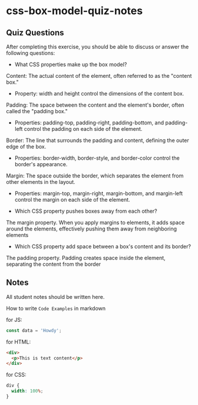 # css-box-model-quiz-notes

## Quiz Questions

After completing this exercise, you should be able to discuss or answer the following questions:

- What CSS properties make up the box model?

Content: The actual content of the element, often referred to as the "content box."

- Property: width and height control the dimensions of the content box.

Padding: The space between the content and the element's border, often called the "padding box."

- Properties: padding-top, padding-right, padding-bottom, and padding-left control the padding on each side of the element.

Border: The line that surrounds the padding and content, defining the outer edge of the box.

- Properties: border-width, border-style, and border-color control the border's appearance.

Margin: The space outside the border, which separates the element from other elements in the layout.

- Properties: margin-top, margin-right, margin-bottom, and margin-left control the margin on each side of the element.

- Which CSS property pushes boxes away from each other?

The margin property. When you apply margins to elements, it adds space around the elements, effectively pushing them away from neighboring elements

- Which CSS property add space between a box's content and its border?

The padding property. Padding creates space inside the element, separating the content from the border

## Notes

All student notes should be written here.

How to write `Code Examples` in markdown

for JS:

```javascript
const data = 'Howdy';
```

for HTML:

```html
<div>
  <p>This is text content</p>
</div>
```

for CSS:

```css
div {
  width: 100%;
}
```
